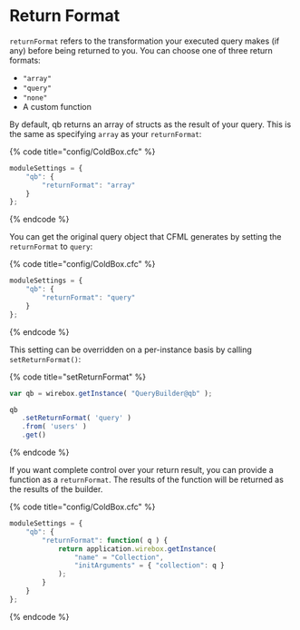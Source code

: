 # Return Format

`returnFormat` refers to the transformation your executed query makes (if any) before being returned to you. You can choose one of three return formats:

* `"array"`
* `"query"`
* `"none"`
* A custom function

By default, qb returns an array of structs as the result of your query. This is the same as specifying `array` as your `returnFormat`:

{% code title="config/ColdBox.cfc" %}
```javascript
moduleSettings = {
    "qb": {
        "returnFormat": "array"
    }
};
```
{% endcode %}

You can get the original query object that CFML generates by setting the `returnFormat` to `query`:

{% code title="config/ColdBox.cfc" %}
```javascript
moduleSettings = {
    "qb": {
        "returnFormat": "query"
    }
};
```
{% endcode %}

This setting can be overridden on a per-instance basis by calling `setReturnFormat()`:

{% code title="setReturnFormat" %}
```javascript
var qb = wirebox.getInstance( "QueryBuilder@qb" );

qb
   .setReturnFormat( 'query' )
   .from( 'users' )
   .get()
```
{% endcode %}

If you want complete control over your return result, you can provide a function as a `returnFormat`. The results of the function will be returned as the results of the builder.

{% code title="config/ColdBox.cfc" %}
```javascript
moduleSettings = {
    "qb": {
        "returnFormat": function( q ) {
            return application.wirebox.getInstance(
                "name" = "Collection",
                "initArguments" = { "collection": q }
            );
        }
    }
};
```
{% endcode %}
